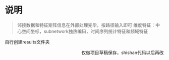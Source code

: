 # 说明
> 邻接数据和特征矩阵信息在外部处理完毕，按路径输入即可
> 维度特征：中心空间坐标，subnetwork独热编码，时间序列统计特征和频域特征

自行创建results文件夹

<p align='right'>仅做项目草稿保存，shishan代码以后再改</p>
